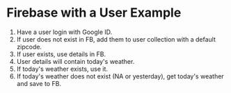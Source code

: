 # Firebase with a User Example

1. Have a user login with Google ID.
1. If user does not exist in FB, add them to user collection with a default zipcode.
1. If user exists, use details in FB.
1. User details will contain today's weather.
1. If today's weather exists, use it.
1. If today's weather does not exist (NA or yesterday), get today's weather and save to FB.

